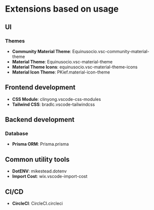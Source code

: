 # Extensions based on usage

## UI

### Themes

- **Community Material Theme**: Equinusocio.vsc-community-material-theme
- **Material Theme**: Equinusocio.vsc-material-theme
- **Material Theme Icons**: equinusocio.vsc-material-theme-icons
- **Material Icon Theme**: PKief.material-icon-theme

## Frontend development

- **CSS Module**: clinyong.vscode-css-modules
- **Tailwind CSS**: bradlc.vscode-tailwindcss

## Backend development

### Database

- **Prisma ORM**: Prisma.prisma

## Common utility tools

- **DotENV**: mikestead.dotenv
- **Import Cost**: wix.vscode-import-cost

## CI/CD

- **CircleCI**: CircleCI.circleci
